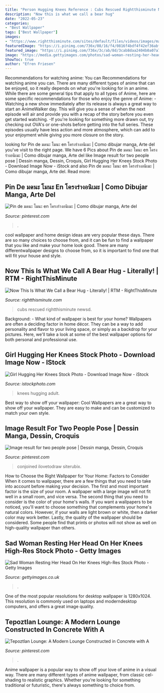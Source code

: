 ```yaml
---
title: "Person Hugging Knees Reference : Cubs Rescued Rightthisminute Newsd"
description: "Now this is what we call a bear hug"
date: "2022-05-23"
categories:
- "Best Wallpaper"
tags: ["Best Wallpaper"]
images:
- "https://www.rightthisminute.com/sites/default/files/videos/images/man-gives-bear-hugs-and-kisses-daily-picks-flicks-pool-waterfall-cute-animals-video.jpg"
featuredImage: "https://i.pinimg.com/736x/08/16/f4/0816f4bdf4f42ef36abf9e1883513c9a.jpg"
featured_image: "https://i.pinimg.com/736x/3c/ab/8d/3cab8daa2404b0a07a79a060df628f34.jpg"
image: "https://media.gettyimages.com/photos/sad-woman-resting-her-head-on-her-knees-picture-id136264634?s=170667a"
ShowToc: true
author: "Efren Friesen"
---
```



Recommendations for watching anime: You can
Recommendations for watching anime you can. There are many different types of anime that can be enjoyed, so it really depends on what you're looking for in an anime. While there are some general tips that apply to all types of Anime, here are some specific recommendations for those who enjoy the genre of Anime: 
-Watching a new show immediately after its release is always a great way to start an AnimeWalker day. This will give you a sense of when the next episode will air and provide you with a recap of the story before you even get started watching. 
-If you're looking for something more drawn out, try checking out OVA's or one-shots before getting into the full series. These episodes usually have less action and more atmosphere, which can add to your enjoyment while giving you more closure on the story.

	

		
looking for Pin de มดนะ โมนะ en โครงร่างอนิเมะ | Como dibujar manga, Arte del you've visit to the right page. We have 6 Pics about Pin de มดนะ โมนะ en โครงร่างอนิเมะ | Como dibujar manga, Arte del like Image result for two people pose | Dessin manga, Dessin, Croquis, Girl Hugging Her Knees Stock Photo - Download Image Now - iStock and also Pin de มดนะ โมนะ en โครงร่างอนิเมะ | Como dibujar manga, Arte del. Read more:
		
    
## Pin De มดนะ โมนะ En โครงร่างอนิเมะ | Como Dibujar Manga, Arte Del

<img loading=lazy src="https://i.pinimg.com/736x/32/e5/5f/32e55f01d8a5d66fef01f954a379b4cd.jpg" onerror="this.onerror=null;this.src='https://tse3.mm.bing.net/th?id=OIP.Yxd07Ot0y9dtQ697whwp9gHaJ4&amp;pid=15.1';" alt="Pin de มดนะ โมนะ en โครงร่างอนิเมะ | Como dibujar manga, Arte del">

_Source: pinterest.com_

>. 

	

cool wallpaper and home design ideas are very popular these days. There are so many choices to choose from, and it can be fun to find a wallpaper that you like and make your home look good. There are many differentwallpaper designs to choose from, so it is important to find one that will fit your house and style.

    
## Now This Is What We Call A Bear Hug - Literally! | RTM - RightThisMinute

<img loading=lazy src="https://www.rightthisminute.com/sites/default/files/videos/images/man-gives-bear-hugs-and-kisses-daily-picks-flicks-pool-waterfall-cute-animals-video.jpg" onerror="this.onerror=null;this.src='https://tse2.mm.bing.net/th?id=OIP.rXAZHrnT8haLfL-kONumzQHaDy&amp;pid=15.1';" alt="Now This Is What We Call a Bear Hug - Literally! | RTM - RightThisMinute">

_Source: rightthisminute.com_

>cubs rescued rightthisminute newsd. 

	

Background: - What kind of wallpaper is best for your home?
Wallpapers are often a deciding factor in home décor. They can be a way to add personality and flavor to your living space, or simply as a backdrop for your pictures. Here, we'll take a look at some of the best wallpaper options for both personal and professional use.

    
## Girl Hugging Her Knees Stock Photo - Download Image Now - IStock

<img loading=lazy src="https://media.istockphoto.com/photos/girl-hugging-her-knees-picture-id89221685" onerror="this.onerror=null;this.src='https://tse2.mm.bing.net/th?id=OIP.9PKYIFWk0_2IH26sCUzqnQHaLJ&amp;pid=15.1';" alt="Girl Hugging Her Knees Stock Photo - Download Image Now - iStock">

_Source: istockphoto.com_

>knees hugging adult. 

	

Best way to show off your wallpaper:
Cool Wallpapers are a great way to show off your wallpaper. They are easy to make and can be customized to match your own style.

    
## Image Result For Two People Pose | Dessin Manga, Dessin, Croquis

<img loading=lazy src="https://i.pinimg.com/736x/3c/ab/8d/3cab8daa2404b0a07a79a060df628f34.jpg" onerror="this.onerror=null;this.src='https://tse1.mm.bing.net/th?id=OIP.ZQ_DtSp1WoWuKCX2Xq2V8AHaII&amp;pid=15.1';" alt="Image result for two people pose | Dessin manga, Dessin, Croquis">

_Source: pinterest.com_

>conjoined ilovetodraw siterubix. 

	

How to Choose the Right Wallpaper for Your Home: Factors to Consider
When it comes to wallpaper, there are a few things that you need to take into account before making your decision. The first and most important factor is the size of your room. A wallpaper with a large image will not fit well in a small room, and vice versa. 
The second thing that you need to consider is the color of your home's walls. If you want a wallpapers to be noticed, you'll want to choose something that complements your home's natural colors. However, if your walls are light brown or white, then a darker color may work better. 
Lastly, the quality of the wallpaper should be considered. Some people find that prints or photos will not show as well on high-quality wallpaper than others.

    
## Sad Woman Resting Her Head On Her Knees High-Res Stock Photo - Getty Images

<img loading=lazy src="https://media.gettyimages.com/photos/sad-woman-resting-her-head-on-her-knees-picture-id136264634?s=170667a" onerror="this.onerror=null;this.src='https://tse4.mm.bing.net/th?id=OIP.metHQbl_1X_Du67LWMj2sgAAAA&amp;pid=15.1';" alt="Sad Woman Resting Her Head On Her Knees High-Res Stock Photo - Getty Images">

_Source: gettyimages.co.uk_

>. 

	

One of the most popular resolutions for desktop wallpaper is 1280x1024. This resolution is commonly used on laptops and moderndesktop computers, and offers a great image quality.

    
## Tepoztlan Lounge: A Modern Lounge Constructed In Concrete With A

<img loading=lazy src="https://i.pinimg.com/736x/08/16/f4/0816f4bdf4f42ef36abf9e1883513c9a.jpg" onerror="this.onerror=null;this.src='https://tse2.mm.bing.net/th?id=OIP.spUDGM-do0nsGguhM_015gAAAA&amp;pid=15.1';" alt="Tepoztlan Lounge: A Modern Lounge Constructed in Concrete with A">

_Source: pinterest.com_

>. 

	

Anime wallpaper is a popular way to show off your love of anime in a visual way. There are many different types of anime wallpaper, from classic cel-shading to realistic graphics. Whether you're looking for something traditional or futuristic, there's always something to choice from.

